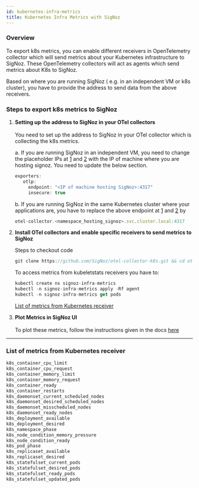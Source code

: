 ```yaml
---
id: kubernetes-infra-metrics
title: Kubernetes Infra Metrics with SigNoz
---
```


### Overview
To export k8s metrics, you can enable different receivers in OpenTelemetry collector which will send metrics about your Kubernetes infrastructure to SigNoz. These OpenTelemetry collectors will act as agents which send metrics about K8s to SigNoz.

Based on where you are running SigNoz ( e.g. in an independent VM or k8s cluster), you have to provide the address to send data from the above receivers.

### Steps to export k8s metrics to SigNoz

1. **Setting up the address to SigNoz in your OTel collectors**<br></br>
   You need to set up the address to SigNoz in your OTel collector which is collecting the k8s metrics.

   a. If you are running SigNoz in an independent VM, you need to change the placeholder IPs at [1](https://github.com/SigNoz/otel-collector-k8s/blob/main/agent/infra-metrics.yaml#L47) and [2](https://github.com/SigNoz/otel-collector-k8s/blob/main/deployment/all-in-one.yaml#L19) with the IP of machine where you are hosting signoz. You need to update the below section.
   
   ```jsx
   exporters:
      otlp:
        endpoint: "<IP of machine hosting SigNoz>:4317"
        insecure: true
   ```

   b. If you are running SigNoz in the same Kubernetes cluster where your applications are, you have to replace the above endpoint at [1](https://github.com/SigNoz/otel-collector-k8s/blob/main/agent/infra-metrics.yaml#L47) and [2](https://github.com/SigNoz/otel-collector-k8s/blob/main/deployment/all-in-one.yaml#L19) by

   ```jsx
   otel-collector.<namespace_hosting_signoz>.svc.cluster.local:4317
   ```

2. **Install OTel collectors and enable specific receivers to send metrics to SigNoz**
   
   Steps to checkout code
   ```jsx
   git clone https://github.com/SigNoz/otel-collector-k8s.git && cd otel-collector-k8s
   ```

   To access metrics from kubeletstats receivers you have to:

   ```jsx
   kubectl create ns signoz-infra-metrics
   kubectl -n signoz-infra-metrics apply -Rf agent
   kubectl -n signoz-infra-metrics get pods
   ```

   [List of metrics from Kubernetes receiver](#list-of-metrics-from-kubernetes-receiver)

3. **Plot Metrics in SigNoz UI**<br></br>
   To plot these metrics, follow the instructions given in the docs [here](https://signoz.io/docs/userguide/metrics-dashboard/)


---

### List of metrics from Kubernetes receiver

```jsx
k8s_container_cpu_limit
k8s_container_cpu_request
k8s_container_memory_limit
k8s_container_memory_request
k8s_container_ready
k8s_container_restarts
k8s_daemonset_current_scheduled_nodes
k8s_daemonset_desired_scheduled_nodes
k8s_daemonset_misscheduled_nodes
k8s_daemonset_ready_nodes
k8s_deployment_available
k8s_deployment_desired
k8s_namespace_phase
k8s_node_condition_memory_pressure
k8s_node_condition_ready
k8s_pod_phase
k8s_replicaset_available
k8s_replicaset_desired
k8s_statefulset_current_pods
k8s_statefulset_desired_pods
k8s_statefulset_ready_pods
k8s_statefulset_updated_pods
```


